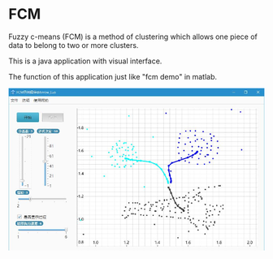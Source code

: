 # FCM
Fuzzy c-means (FCM) is a method of clustering which allows one piece of data to belong to two or more clusters.

This is a java application with visual interface.

The function of this application just like "fcm demo" in matlab.

![image](./cutimg/cutimage_1.jpg)
